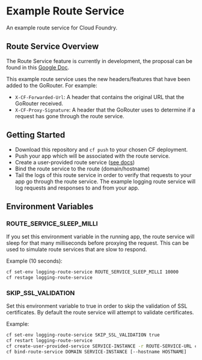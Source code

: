 # Example Route Service

An example route service for Cloud Foundry.

## Route Service Overview

The Route Service feature is currently in development, the proposal can be found in this [Google Doc](https://docs.google.com/document/d/1bGOQxiKkmaw6uaRWGd-sXpxL0Y28d3QihcluI15FiIA/edit#heading=h.8djffzes9pnb).

This example route service uses the new headers/features that have been added to the GoRouter. For example:

- `X-CF-Forwarded-Url`: A header that contains the original URL that the GoRouter received.
- `X-CF-Proxy-Signature`: A header that the GoRouter uses to determine if a request has gone through the route service.

## Getting Started

- Download this repository and `cf push` to your chosen CF deployment.
- Push your app which will be associated with the route service.
- Create a user-provided route service ([see docs](http://docs.cloudfoundry.org/services/route-services.html#user-provided))
- Bind the route service to the route (domain/hostname)
- Tail the logs of this route service in order to verify that requests to your app go through the route service. The example logging route service will log requests and responses to and from your app.

## Environment Variables

### ROUTE_SERVICE_SLEEP_MILLI

If you set this environment variable in the running app, the route service
will sleep for that many milliseconds before proxying the request. This can
be used to simulate route services that are slow to respond.

Example (10 seconds):

```sh
cf set-env logging-route-service ROUTE_SERVICE_SLEEP_MILLI 10000
cf restage logging-route-service
```

### SKIP_SSL_VALIDATION

Set this environment variable to true in order to skip the validation of SSL certificates.
By default the route service will attempt to validate certificates.

Example:

```sh
cf set-env logging-route-service SKIP_SSL_VALIDATION true
cf restart logging-route-service
cf create-user-provided-service SERVICE-INSTANCE -r ROUTE-SERVICE-URL cf bind-route-service DOMAIN SERVICE-INSTANCE [--hostname HOSTNAME]
cf bind-route-service DOMAIN SERVICE-INSTANCE [--hostname HOSTNAME]
```
